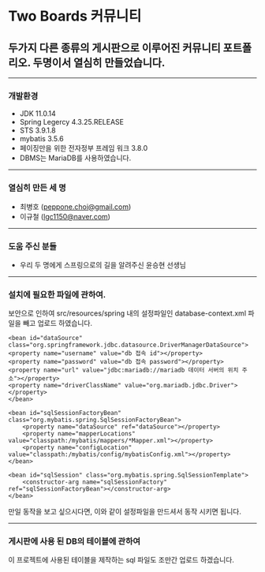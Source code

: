 # Two Boards 커뮤니티
## 두가지 다른 종류의 게시판으로 이루어진 커뮤니티 포트폴리오. 두명이서 열심히 만들었습니다.

___

### 개발환경
- JDK 11.0.14
- Spring Legercy 4.3.25.RELEASE
- STS 3.9.1.8
- mybatis 3.5.6
- 페이징만을 위한 전자정부 프레임 워크 3.8.0
- DBMS는 MariaDB를 사용하였습니다.

___

### 열심히 만든 세 명
- 최병호 (peppone.choi@gmail.com)
- 이규철 (lgc1150@naver.com)

___
### 도움 주신 분들
- 우리 두 명에게 스프링으로의 길을 알려주신 윤승현 선생님

___

### 설치에 필요한 파일에 관하여.

보안으로 인하여 src/resources/spring 내의 설정파일인 database-context.xml 파일을 빼고 업로드 하였습니다.

<?xml version="1.0" encoding="UTF-8"?>
<beans xmlns="http://www.springframework.org/schema/beans"
	xmlns:xsi="http://www.w3.org/2001/XMLSchema-instance"
	xsi:schemaLocation="http://www.springframework.org/schema/beans http://www.springframework.org/schema/beans/spring-beans.xsd">

	<bean id="dataSource" class="org.springframework.jdbc.datasource.DriverManagerDataSource">
	<property name="username" value="db 접속 id"></property>
	<property name="password" value="db 접속 password"></property>
	<property name="url" value="jdbc:mariadb://mariadb 데이터 서버의 위치 주소"></property>
	<property name="driverClassName" value="org.mariadb.jdbc.Driver"></property>
	</bean>

	<bean id="sqlSessionFactoryBean" class="org.mybatis.spring.SqlSessionFactoryBean">
		<property name="dataSource" ref="dataSource"></property>
		<property name="mapperLocations" value="classpath:/mybatis/mappers/*Mapper.xml"></property>
		<property name="configLocation" value="classpath:/mybatis/config/mybatisConfig.xml"></property>
	</bean>

	<bean id="sqlSession" class="org.mybatis.spring.SqlSessionTemplate">
		<constructor-arg name="sqlSessionFactory" ref="sqlSessionFactoryBean"></constructor-arg>
	</bean>

</beans>

만일 동작을 보고 싶으시다면, 이와 같이 설정파일을 만드셔서 동작 시키면 됩니다.

___

### 게시판에 사용 된 DB의 테이블에 관하여

이 프로젝트에 사용된 테이블을 제작하는 sql 파일도 조만간 업로드 하겠습니다.
